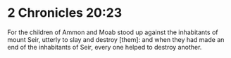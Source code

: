 # 2 Chronicles 20:23

For the children of Ammon and Moab stood up against the inhabitants of mount Seir, utterly to slay and destroy [them]: and when they had made an end of the inhabitants of Seir, every one helped to destroy another.